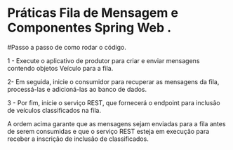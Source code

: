 # Práticas Fila de Mensagem e Componentes Spring Web .

#Passo a passo  de como rodar o código.

1 - Execute o aplicativo de produtor para criar e enviar mensagens contendo objetos Veículo para a fila.

2- Em seguida, inicie o consumidor para recuperar as mensagens da fila, processá-las e adicioná-las ao banco de dados.

3 - Por fim, inicie o serviço REST, que fornecerá o endpoint para inclusão de veículos classificados na fila.

A ordem acima garante que as mensagens sejam enviadas para a fila antes de serem consumidas e que o serviço REST esteja em execução para receber a inscrição de inclusão de classificados.

